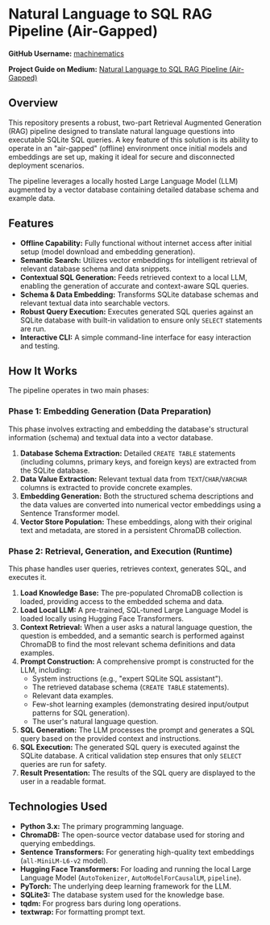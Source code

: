 # Natural Language to SQL RAG Pipeline (Air-Gapped)

**GitHub Username:** [machinematics](https://github.com/machinematics)

**Project Guide on Medium:** [Natural Language to SQL RAG Pipeline (Air-Gapped)](https://medium.com/@machinematics/natural-language-to-sql-rag-pipeline-air-gapped-5c911ee2f718)

## Overview

This repository presents a robust, two-part Retrieval Augmented Generation (RAG) pipeline designed to translate natural language questions into executable SQLite SQL queries. A key feature of this solution is its ability to operate in an "air-gapped" (offline) environment once initial models and embeddings are set up, making it ideal for secure and disconnected deployment scenarios.

The pipeline leverages a locally hosted Large Language Model (LLM) augmented by a vector database containing detailed database schema and example data.

## Features

* **Offline Capability:** Fully functional without internet access after initial setup (model download and embedding generation).
* **Semantic Search:** Utilizes vector embeddings for intelligent retrieval of relevant database schema and data snippets.
* **Contextual SQL Generation:** Feeds retrieved context to a local LLM, enabling the generation of accurate and context-aware SQL queries.
* **Schema & Data Embedding:** Transforms SQLite database schemas and relevant textual data into searchable vectors.
* **Robust Query Execution:** Executes generated SQL queries against an SQLite database with built-in validation to ensure only `SELECT` statements are run.
* **Interactive CLI:** A simple command-line interface for easy interaction and testing.

## How It Works

The pipeline operates in two main phases:

### Phase 1: Embedding Generation (Data Preparation)

This phase involves extracting and embedding the database's structural information (schema) and textual data into a vector database.

1.  **Database Schema Extraction:** Detailed `CREATE TABLE` statements (including columns, primary keys, and foreign keys) are extracted from the SQLite database.
2.  **Data Value Extraction:** Relevant textual data from `TEXT`/`CHAR`/`VARCHAR` columns is extracted to provide concrete examples.
3.  **Embedding Generation:** Both the structured schema descriptions and the data values are converted into numerical vector embeddings using a Sentence Transformer model.
4.  **Vector Store Population:** These embeddings, along with their original text and metadata, are stored in a persistent ChromaDB collection.

### Phase 2: Retrieval, Generation, and Execution (Runtime)

This phase handles user queries, retrieves context, generates SQL, and executes it.

1.  **Load Knowledge Base:** The pre-populated ChromaDB collection is loaded, providing access to the embedded schema and data.
2.  **Load Local LLM:** A pre-trained, SQL-tuned Large Language Model is loaded locally using Hugging Face Transformers.
3.  **Context Retrieval:** When a user asks a natural language question, the question is embedded, and a semantic search is performed against ChromaDB to find the most relevant schema definitions and data examples.
4.  **Prompt Construction:** A comprehensive prompt is constructed for the LLM, including:
    * System instructions (e.g., "expert SQLite SQL assistant").
    * The retrieved database schema (`CREATE TABLE` statements).
    * Relevant data examples.
    * Few-shot learning examples (demonstrating desired input/output patterns for SQL generation).
    * The user's natural language question.
5.  **SQL Generation:** The LLM processes the prompt and generates a SQL query based on the provided context and instructions.
6.  **SQL Execution:** The generated SQL query is executed against the SQLite database. A critical validation step ensures that only `SELECT` queries are run for safety.
7.  **Result Presentation:** The results of the SQL query are displayed to the user in a readable format.

## Technologies Used

* **Python 3.x:** The primary programming language.
* **ChromaDB:** The open-source vector database used for storing and querying embeddings.
* **Sentence Transformers:** For generating high-quality text embeddings (`all-MiniLM-L6-v2` model).
* **Hugging Face Transformers:** For loading and running the local Large Language Model (`AutoTokenizer`, `AutoModelForCausalLM`, `pipeline`).
* **PyTorch:** The underlying deep learning framework for the LLM.
* **SQLite3:** The database system used for the knowledge base.
* **tqdm:** For progress bars during long operations.
* **textwrap:** For formatting prompt text.
